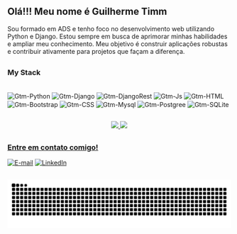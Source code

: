 ## Olá!!! Meu nome é Guilherme Timm
Sou formado em ADS e tenho foco no desenvolvimento web utilizando Python e Django. Estou sempre em busca de aprimorar minhas habilidades e ampliar meu conhecimento. Meu objetivo é construir aplicações robustas e contribuir ativamente para projetos que façam a diferença.

##

<h3 align="left">My Stack </h3>
<!--Imagem de linguagens-->
<div style="display: inline_block"><br>
  <!---->
  <img align="center" alt="Gtm-Python" height="40" width="40" 
  src="https://cdn.jsdelivr.net/gh/devicons/devicon@latest/icons/python/python-original-wordmark.svg">
  <!---->
  <img align="center" alt="Gtm-Django" height="30" width="70" 
  src="https://img.shields.io/badge/Django-092E20?style=for-the-badge&logo=django&logoColor=white">
  <!---->
  <img align="center" alt="Gtm-DjangoRest" height="40" width="40" 
  src="https://cdn.jsdelivr.net/gh/devicons/devicon@latest/icons/djangorest/djangorest-line.svg">
  <!---->
  <img align="center" alt="Gtm-Js" height="30" width="30"       
  src="https://cdn.jsdelivr.net/gh/devicons/devicon@latest/icons/javascript/javascript-original.svg">
  <!---->
  <img align="center" alt="Gtm-HTML" height="30" width="30"     
  src="https://cdn.jsdelivr.net/gh/devicons/devicon@latest/icons/html5/html5-original.svg">
  <!---->
  <img align="center" alt="Gtm-Bootstrap" height="30" width="30"     
  src="https://cdn.jsdelivr.net/gh/devicons/devicon@latest/icons/bootstrap/bootstrap-original.svg">
  <!---->
  <img align="center" alt="Gtm-CSS" height="30" width="30"  
  src="https://cdn.jsdelivr.net/gh/devicons/devicon@latest/icons/css3/css3-original.svg">
  <!---->
  <img align="center" alt="Gtm-Mysql" height="30" width="30"  
  src="https://cdn.jsdelivr.net/gh/devicons/devicon@latest/icons/mysql/mysql-original.svg">
  <!---->
  <img align="center" alt="Gtm-Postgree" height="30" width="30"  
  src="https://cdn.jsdelivr.net/gh/devicons/devicon@latest/icons/postgresql/postgresql-original.svg">
  <!---->
  <img align="center" alt="Gtm-SQLite" height="30" width="30"  
  src="https://cdn.jsdelivr.net/gh/devicons/devicon@latest/icons/sqlite/sqlite-original.svg">
  <!---->
</div>

##

<!--github stats-->
<div align="center" style="display: inline">
   <a href="https://github.com/guilhermegtm">
   <div style="display: inline_block">
      <img height="175em" src="https://github-readme-stats.vercel.app/api?username=GuilhermeGtm&show_icons=true&include_all_commits=true&count_private=true&bg_color=151515&border_color=9C4E6A&title_color=d7d8c0&text_color=d1c89a&icon_color=5aa2c9"/>
      <img height="175em" src="https://github-readme-stats.vercel.app/api/top-langs/?username=GuilhermeGtm&layout=compact&langs_count=7&bg_color=151515&border_color=9C4E6A&title_color=d7d8c0&text_color=d5e5e4&icon_color=5aa2c9"/>
   </div>
</div>
     
## 
<h3 align="left">Entre em contato comigo!</h3>

[![E-mail](https://img.shields.io/badge/-Email-000?style=for-the-badge&logo=microsoft-outlook&logoColor=FF00F6&color:FFF)](mailto:guilheme-gtm@hotmail.com)
[![LinkedIn](https://img.shields.io/badge/-LinkedIn-000?style=for-the-badge&logo=linkedin&logoColor=FF00F6&color:FFF)](https://www.linkedin.com/in/guilhermegtm)

<!--Redes Sociais--> 
<!--
[![Instagram](https://img.shields.io/badge/-Instagram-000?style=for-the-badge&logo=instagram&logoColor=FF00F6&color:FFF)]()
<div>
<a href = "mailto:guilherme-gtm@hotmail.com"><img src="https://img.shields.io/badge/Microsoft_Outlook-0078D4?style=for-the-badge&logo=microsoft-outlook&logoColor=white" target="_blank"></a>
<a href="https://www.linkedin.com/in/guilhermegtm" target="_blank"><img src="https://cdn.jsdelivr.net/gh/devicons/devicon@latest/icons/linkedin/linkedin-original.svg" width="30" height="30" target="_blank"></a> 
</div>
-->
##

<picture align="center">
  <source media="(prefers-color-scheme: dark)" srcset="https://raw.githubusercontent.com/Guilhermegtm/Guilhermegtm/output/github-contribution-grid-snake-dark.svg">
  <source media="(prefers-color-scheme: light)" srcset="https://raw.githubusercontent.com/Guilhermegtm/Guilhermegtm/output/github-contribution-grid-snake-dark.svg">
  <img align="center" alt="github contribution grid snake animation" src="https://raw.githubusercontent.com/Guilhermegtm/Guilhermegtm/output/github-contribution-grid-snake.svg">
</picture>
  
</div>
